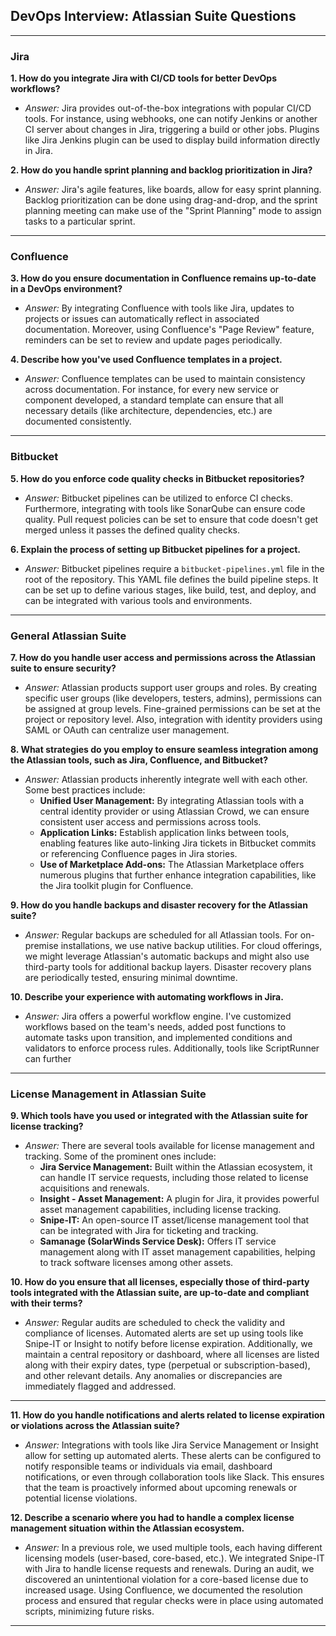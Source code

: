 ## DevOps Interview: Atlassian Suite Questions

---

### Jira

**1. How do you integrate Jira with CI/CD tools for better DevOps workflows?**
   
   - *Answer:* Jira provides out-of-the-box integrations with popular CI/CD tools. For instance, using webhooks, one can notify Jenkins or another CI server about changes in Jira, triggering a build or other jobs. Plugins like Jira Jenkins plugin can be used to display build information directly in Jira.

**2. How do you handle sprint planning and backlog prioritization in Jira?**

   - *Answer:* Jira's agile features, like boards, allow for easy sprint planning. Backlog prioritization can be done using drag-and-drop, and the sprint planning meeting can make use of the "Sprint Planning" mode to assign tasks to a particular sprint.

---

### Confluence

**3. How do you ensure documentation in Confluence remains up-to-date in a DevOps environment?**

   - *Answer:* By integrating Confluence with tools like Jira, updates to projects or issues can automatically reflect in associated documentation. Moreover, using Confluence's "Page Review" feature, reminders can be set to review and update pages periodically.

**4. Describe how you've used Confluence templates in a project.**

   - *Answer:* Confluence templates can be used to maintain consistency across documentation. For instance, for every new service or component developed, a standard template can ensure that all necessary details (like architecture, dependencies, etc.) are documented consistently.

---

### Bitbucket

**5. How do you enforce code quality checks in Bitbucket repositories?**

   - *Answer:* Bitbucket pipelines can be utilized to enforce CI checks. Furthermore, integrating with tools like SonarQube can ensure code quality. Pull request policies can be set to ensure that code doesn't get merged unless it passes the defined quality checks.

**6. Explain the process of setting up Bitbucket pipelines for a project.**

   - *Answer:* Bitbucket pipelines require a `bitbucket-pipelines.yml` file in the root of the repository. This YAML file defines the build pipeline steps. It can be set up to define various stages, like build, test, and deploy, and can be integrated with various tools and environments.

---


### General Atlassian Suite  

**7. How do you handle user access and permissions across the Atlassian suite to ensure security?**

   - *Answer:* Atlassian products support user groups and roles. By creating specific user groups (like developers, testers, admins), permissions can be assigned at group levels. Fine-grained permissions can be set at the project or repository level. Also, integration with identity providers using SAML or OAuth can centralize user management. 

**8. What strategies do you employ to ensure seamless integration among the Atlassian tools, such as Jira, Confluence, and Bitbucket?**

   - *Answer:* Atlassian products inherently integrate well with each other. Some best practices include:
     - **Unified User Management:** By integrating Atlassian tools with a central identity provider or using Atlassian Crowd, we can ensure consistent user access and permissions across tools.
     - **Application Links:** Establish application links between tools, enabling features like auto-linking Jira tickets in Bitbucket commits or referencing Confluence pages in Jira stories.
     - **Use of Marketplace Add-ons:** The Atlassian Marketplace offers numerous plugins that further enhance integration capabilities, like the Jira toolkit plugin for Confluence.

**9. How do you handle backups and disaster recovery for the Atlassian suite?**

   - *Answer:* Regular backups are scheduled for all Atlassian tools. For on-premise installations, we use native backup utilities. For cloud offerings, we might leverage Atlassian's automatic backups and might also use third-party tools for additional backup layers. Disaster recovery plans are periodically tested, ensuring minimal downtime.

**10. Describe your experience with automating workflows in Jira.**

   - *Answer:* Jira offers a powerful workflow engine. I've customized workflows based on the team's needs, added post functions to automate tasks upon transition, and implemented conditions and validators to enforce process rules. Additionally, tools like ScriptRunner can further

   ---

### License Management in Atlassian Suite

**9. Which tools have you used or integrated with the Atlassian suite for license tracking?**

   - *Answer:* There are several tools available for license management and tracking. Some of the prominent ones include:
     - **Jira Service Management:** Built within the Atlassian ecosystem, it can handle IT service requests, including those related to license acquisitions and renewals.
     - **Insight - Asset Management:** A plugin for Jira, it provides powerful asset management capabilities, including license tracking.
     - **Snipe-IT:** An open-source IT asset/license management tool that can be integrated with Jira for ticketing and tracking.
     - **Samanage (SolarWinds Service Desk):** Offers IT service management along with IT asset management capabilities, helping to track software licenses among other assets.
     
**10. How do you ensure that all licenses, especially those of third-party tools integrated with the Atlassian suite, are up-to-date and compliant with their terms?**

   - *Answer:* Regular audits are scheduled to check the validity and compliance of licenses. Automated alerts are set up using tools like Snipe-IT or Insight to notify before license expiration. Additionally, we maintain a central repository or dashboard, where all licenses are listed along with their expiry dates, type (perpetual or subscription-based), and other relevant details. Any anomalies or discrepancies are immediately flagged and addressed.

---

**11. How do you handle notifications and alerts related to license expiration or violations across the Atlassian suite?**

   - *Answer:* Integrations with tools like Jira Service Management or Insight allow for setting up automated alerts. These alerts can be configured to notify responsible teams or individuals via email, dashboard notifications, or even through collaboration tools like Slack. This ensures that the team is proactively informed about upcoming renewals or potential license violations.

**12. Describe a scenario where you had to handle a complex license management situation within the Atlassian ecosystem.**

   - *Answer:* In a previous role, we used multiple tools, each having different licensing models (user-based, core-based, etc.). We integrated Snipe-IT with Jira to handle license requests and renewals. During an audit, we discovered an unintentional violation for a core-based license due to increased usage. Using Confluence, we documented the resolution process and ensured that regular checks were in place using automated scripts, minimizing future risks.

---

